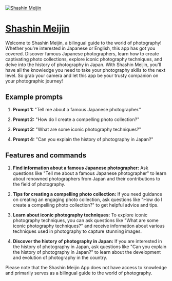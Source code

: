 [![Shashin Meijin](https://files.oaiusercontent.com/file-KJp4LswrQcxKH90oHErke6RI?se=2123-10-18T20%3A06%3A02Z&sp=r&sv=2021-08-06&sr=b&rscc=max-age%3D31536000%2C%20immutable&rscd=attachment%3B%20filename%3D3de42f09-dfd3-4668-ba5a-8eb419d4e9ea.png&sig=QeCiugO9LXknyii8JLz7wK%2BaWG8WHP8fnyYZ7Mh73wo%3D)](https://chat.openai.com/g/g-GiAhioDRF-shashin-meijin)

# [Shashin Meijin](https://chat.openai.com/g/g-GiAhioDRF-shashin-meijin)

Welcome to Shashin Meijin, a bilingual guide to the world of photography! Whether you're interested in Japanese or English, this app has got you covered. Discover famous Japanese photographers, learn how to create captivating photo collections, explore iconic photography techniques, and delve into the history of photography in Japan. With Shashin Meijin, you'll have all the knowledge you need to take your photography skills to the next level. So grab your camera and let this app be your trusty companion on your photographic journey!

## Example prompts

1. **Prompt 1:** "Tell me about a famous Japanese photographer."

2. **Prompt 2:** "How do I create a compelling photo collection?"

3. **Prompt 3:** "What are some iconic photography techniques?"

4. **Prompt 4:** "Can you explain the history of photography in Japan?"

## Features and commands

1. **Find information about a famous Japanese photographer:** Ask questions like "Tell me about a famous Japanese photographer" to learn about renowned photographers from Japan and their contributions to the field of photography.

2. **Tips for creating a compelling photo collection:** If you need guidance on creating an engaging photo collection, ask questions like "How do I create a compelling photo collection?" to get helpful advice and tips.

3. **Learn about iconic photography techniques:** To explore iconic photography techniques, you can ask questions like "What are some iconic photography techniques?" and receive information about various techniques used in photography to capture stunning images.

4. **Discover the history of photography in Japan:** If you are interested in the history of photography in Japan, ask questions like "Can you explain the history of photography in Japan?" to learn about the development and evolution of photography in the country.

Please note that the Shashin Meijin App does not have access to knowledge and primarily serves as a bilingual guide to the world of photography.
